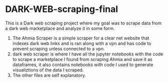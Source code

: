 # DARK-WEB-scraping-final
 
This is a Dark web scraping project where my goal was to scrape data from a dark web marketplace and analyze it in some form.

1) The Ahmia Scraper is a simple scraper for a clear net website that indexes dark web links and is ran along with a vpn and has code to prevent scraping unless connected to a vpn.
2) dark web scraper is where I have all the jupyter notebooks with the code to scrape a marketplace I found from scraping Ahmia and save it as dataframes, it also contains notebooks with code I used to generate visualiztions of the data I scraped.
3) The other files are self explanatory.
